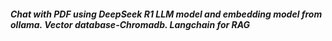 ##### Chat with PDF using DeepSeek R1 LLM model and embedding model from ollama. Vector database-Chromadb. Langchain for RAG #####